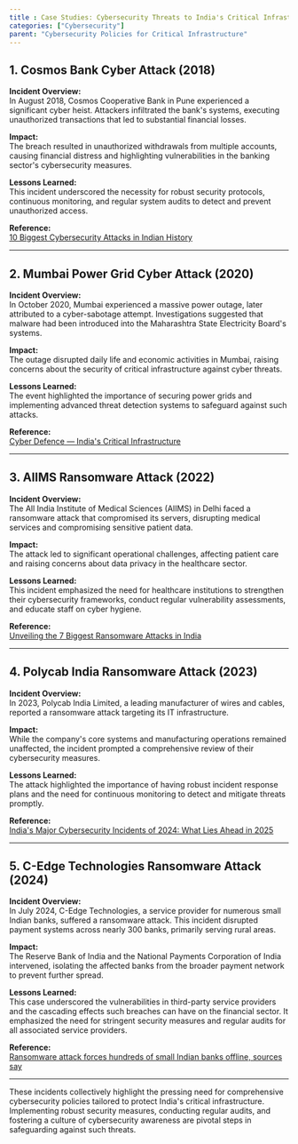 ```yaml
---
title : Case Studies: Cybersecurity Threats to India's Critical Infrastructure
categories: ["Cybersecurity"]
parent: "Cybersecurity Policies for Critical Infrastructure"
---
```

## 1. Cosmos Bank Cyber Attack (2018)

**Incident Overview:**  
In August 2018, Cosmos Cooperative Bank in Pune experienced a significant cyber heist. Attackers infiltrated the bank's systems, executing unauthorized transactions that led to substantial financial losses.

**Impact:**  
The breach resulted in unauthorized withdrawals from multiple accounts, causing financial distress and highlighting vulnerabilities in the banking sector's cybersecurity measures.

**Lessons Learned:**  
This incident underscored the necessity for robust security protocols, continuous monitoring, and regular system audits to detect and prevent unauthorized access.

**Reference:**  
[10 Biggest Cybersecurity Attacks in Indian History](https://www.stldigital.tech/blog/10-biggest-cybersecurity-attacks-in-indian-history/)

---

## 2. Mumbai Power Grid Cyber Attack (2020)

**Incident Overview:**  
In October 2020, Mumbai experienced a massive power outage, later attributed to a cyber-sabotage attempt. Investigations suggested that malware had been introduced into the Maharashtra State Electricity Board's systems.

**Impact:**  
The outage disrupted daily life and economic activities in Mumbai, raising concerns about the security of critical infrastructure against cyber threats.

**Lessons Learned:**  
The event highlighted the importance of securing power grids and implementing advanced threat detection systems to safeguard against such attacks.

**Reference:**  
[Cyber Defence — India's Critical Infrastructure](https://www.usiofindia.org/publication-journal/cyber-defence-indias-critical-infrastructure.html)

---

## 3. AIIMS Ransomware Attack (2022)

**Incident Overview:**  
The All India Institute of Medical Sciences (AIIMS) in Delhi faced a ransomware attack that compromised its servers, disrupting medical services and compromising sensitive patient data.

**Impact:**  
The attack led to significant operational challenges, affecting patient care and raising concerns about data privacy in the healthcare sector.

**Lessons Learned:**  
This incident emphasized the need for healthcare institutions to strengthen their cybersecurity frameworks, conduct regular vulnerability assessments, and educate staff on cyber hygiene.

**Reference:**  
[Unveiling the 7 Biggest Ransomware Attacks in India](https://ccoe.dsci.in/blog/7-biggest-ransomware-attacks-in-india)

---

## 4. Polycab India Ransomware Attack (2023)

**Incident Overview:**  
In 2023, Polycab India Limited, a leading manufacturer of wires and cables, reported a ransomware attack targeting its IT infrastructure.

**Impact:**  
While the company's core systems and manufacturing operations remained unaffected, the incident prompted a comprehensive review of their cybersecurity measures.

**Lessons Learned:**  
The attack highlighted the importance of having robust incident response plans and the need for continuous monitoring to detect and mitigate threats promptly.

**Reference:**  
[India's Major Cybersecurity Incidents of 2024: What Lies Ahead in 2025](https://63sats.com/blog/indias-major-cybersecurity-incidents-of-2024-what-lies-ahead-in-2025/)

---

## 5. C-Edge Technologies Ransomware Attack (2024)

**Incident Overview:**  
In July 2024, C-Edge Technologies, a service provider for numerous small Indian banks, suffered a ransomware attack. This incident disrupted payment systems across nearly 300 banks, primarily serving rural areas.

**Impact:**  
The Reserve Bank of India and the National Payments Corporation of India intervened, isolating the affected banks from the broader payment network to prevent further spread.

**Lessons Learned:**  
This case underscored the vulnerabilities in third-party service providers and the cascading effects such breaches can have on the financial sector. It emphasized the need for stringent security measures and regular audits for all associated service providers.

**Reference:**  
[Ransomware attack forces hundreds of small Indian banks offline, sources say](https://www.reuters.com/technology/cybersecurity/ransomware-attack-forces-hundreds-small-indian-banks-offline-sources-say-2024-07-31/)

---

These incidents collectively highlight the pressing need for comprehensive cybersecurity policies tailored to protect India's critical infrastructure. Implementing robust security measures, conducting regular audits, and fostering a culture of cybersecurity awareness are pivotal steps in safeguarding against such threats.
